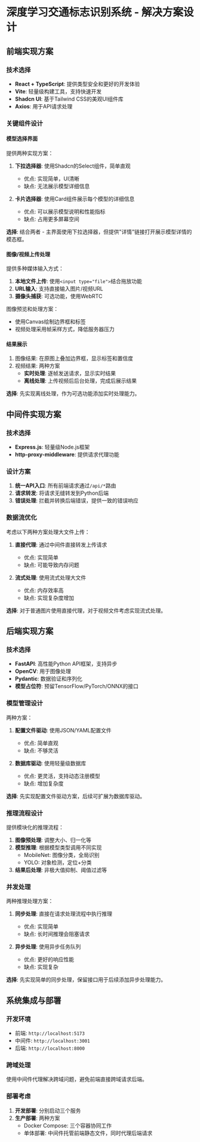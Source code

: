 # 深度学习交通标志识别系统 - 解决方案设计

## 前端实现方案

### 技术选择
- **React + TypeScript**: 提供类型安全和更好的开发体验
- **Vite**: 轻量级构建工具，支持快速开发
- **Shadcn UI**: 基于Tailwind CSS的美观UI组件库
- **Axios**: 用于API请求处理

### 关键组件设计

#### 模型选择界面
提供两种实现方案：
1. **下拉选择器**: 使用Shadcn的Select组件，简单直观
   - 优点: 实现简单，UI清晰
   - 缺点: 无法展示模型详细信息
   
2. **卡片选择器**: 使用Card组件展示每个模型的详细信息
   - 优点: 可以展示模型说明和性能指标
   - 缺点: 占用更多屏幕空间

**选择**: 结合两者 - 主界面使用下拉选择器，但提供"详情"链接打开展示模型详情的模态框。

#### 图像/视频上传处理
提供多种媒体输入方式：
1. **本地文件上传**: 使用`<input type="file">`结合拖放功能
2. **URL输入**: 支持直接输入图片/视频URL
3. **摄像头捕获**: 可选功能，使用WebRTC

图像预览和处理方案：
- 使用Canvas绘制边界框和标签
- 视频处理采用帧采样方式，降低服务器压力

#### 结果展示
1. 图像结果: 在原图上叠加边界框，显示标签和置信度
2. 视频结果: 两种方案
   - **实时处理**: 逐帧发送请求，显示实时结果
   - **离线处理**: 上传视频后后台处理，完成后展示结果

**选择**: 先实现离线处理，作为可选功能添加实时处理能力。

## 中间件实现方案

### 技术选择
- **Express.js**: 轻量级Node.js框架
- **http-proxy-middleware**: 提供请求代理功能

### 设计方案
1. **统一API入口**: 所有前端请求通过`/api/*`路由
2. **请求转发**: 将请求无缝转发到Python后端
3. **错误处理**: 拦截并转换后端错误，提供一致的错误响应

### 数据流优化
考虑以下两种方案处理大文件上传：
1. **直接代理**: 通过中间件直接转发上传请求
   - 优点: 实现简单
   - 缺点: 可能导致内存问题
   
2. **流式处理**: 使用流式处理大文件
   - 优点: 内存效率高
   - 缺点: 实现复杂度增加

**选择**: 对于普通图片使用直接代理，对于视频文件考虑实现流式处理。

## 后端实现方案

### 技术选择
- **FastAPI**: 高性能Python API框架，支持异步
- **OpenCV**: 用于图像处理
- **Pydantic**: 数据验证和序列化
- **模型占位符**: 预留TensorFlow/PyTorch/ONNX的接口

### 模型管理设计
两种方案：
1. **配置文件驱动**: 使用JSON/YAML配置文件
   - 优点: 简单直观
   - 缺点: 不够灵活
   
2. **数据库驱动**: 使用轻量级数据库
   - 优点: 更灵活，支持动态注册模型
   - 缺点: 增加复杂度

**选择**: 先实现配置文件驱动方案，后续可扩展为数据库驱动。

### 推理流程设计
提供模块化的推理流程：
1. **图像预处理**: 调整大小、归一化等
2. **模型推理**: 根据模型类型调用不同实现
   - MobileNet: 图像分类，全局识别
   - YOLO: 对象检测，定位+分类
3. **结果后处理**: 非极大值抑制、阈值过滤等

### 并发处理
两种推理处理方案：
1. **同步处理**: 直接在请求处理流程中执行推理
   - 优点: 实现简单
   - 缺点: 长时间推理会阻塞请求
   
2. **异步处理**: 使用异步任务队列
   - 优点: 更好的响应性能
   - 缺点: 实现复杂

**选择**: 先实现简单的同步处理，保留接口用于后续添加异步处理能力。

## 系统集成与部署

### 开发环境
- 前端: `http://localhost:5173`
- 中间件: `http://localhost:3001`
- 后端: `http://localhost:8000`

### 跨域处理
使用中间件代理解决跨域问题，避免前端直接跨域请求后端。

### 部署考虑
1. **开发部署**: 分别启动三个服务
2. **生产部署**: 两种方案
   - Docker Compose: 三个容器协同工作
   - 单体部署: 中间件托管前端静态文件，同时代理后端请求 